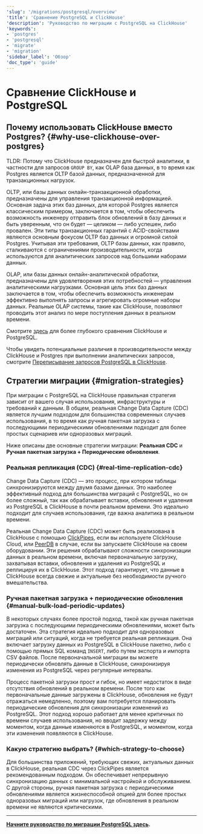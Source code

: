 ```yaml
---
'slug': '/migrations/postgresql/overview'
'title': 'Сравнение PostgreSQL и ClickHouse'
'description': 'Руководство по миграции с PostgreSQL на ClickHouse'
'keywords':
- 'postgres'
- 'postgresql'
- 'migrate'
- 'migration'
'sidebar_label': 'Обзор'
'doc_type': 'guide'
---
```



# Сравнение ClickHouse и PostgreSQL

## Почему использовать ClickHouse вместо Postgres? {#why-use-clickhouse-over-postgres}

TLDR: Потому что ClickHouse предназначен для быстрой аналитики, в частности для запросов `GROUP BY`, как OLAP база данных, в то время как Postgres является OLTP базой данных, предназначенной для транзакционных нагрузок.

OLTP, или базы данных онлайн-транзакционной обработки, предназначены для управления транзакционной информацией. Основная задача этих баз данных, для которой Postgres является классическим примером, заключается в том, чтобы обеспечить возможность инженеру отправить блок обновлений в базу данных и быть уверенным, что он будет — целиком — либо успешен, либо провален. Эти типы транзакционных гарантий с ACID-свойствами являются основным фокусом OLTP баз данных и огромной силой Postgres. Учитывая эти требования, OLTP базы данных, как правило, сталкиваются с ограничениями производительности, когда используются для аналитических запросов над большими наборами данных.

OLAP, или базы данных онлайн-аналитической обработки, предназначены для удовлетворения этих потребностей — управления аналитическими нагрузками. Основная цель этих баз данных заключается в том, чтобы обеспечить возможность инженерам эффективно выполнять запросы и агрегировать огромные наборы данных. Реальные OLAP системы, такие как ClickHouse, позволяют проводить этот анализ по мере поступления данных в реальном времени.

Смотрите [здесь](/migrations/postgresql/appendix#postgres-vs-clickhouse-equivalent-and-different-concepts) для более глубокого сравнения ClickHouse и PostgreSQL.

Чтобы увидеть потенциальные различия в производительности между ClickHouse и Postgres при выполнении аналитических запросов, смотрите [Переписывание запросов PostgreSQL в ClickHouse](/migrations/postgresql/rewriting-queries).

## Стратегии миграции {#migration-strategies}

При миграции с PostgreSQL на ClickHouse правильная стратегия зависит от вашего случая использования, инфраструктуры и требований к данным. В общем, реальная Change Data Capture (CDC) является лучшим подходом для большинства современных случаев использования, в то время как ручная пакетная загрузка с последующими периодическими обновлениями подходит для более простых сценариев или одноразовых миграций.

Ниже описаны две основные стратегии миграции: **Реальная CDC** и **Ручная пакетная загрузка + Периодические обновления**.

### Реальная репликация (CDC) {#real-time-replication-cdc}

Change Data Capture (CDC) — это процесс, при котором таблицы синхронизируются между двумя базами данных. Это наиболее эффективный подход для большинства миграций с PostgreSQL, но он более сложный, так как обрабатывает вставки, обновления и удаления из PostgreSQL в ClickHouse в почти реальном времени. Это идеально подходит для случаев использования, где важна аналитика в реальном времени.

Реальная Change Data Capture (CDC) может быть реализована в ClickHouse с помощью [ClickPipes](/integrations/clickpipes/postgres/deduplication), если вы используете ClickHouse Cloud, или [PeerDB](https://github.com/PeerDB-io/peerdb) в случае, если вы запускаете ClickHouse на своем оборудовании. Эти решения обрабатывают сложности синхронизации данных в реальном времени, включая первоначальную загрузку, захватывая вставки, обновления и удаления из PostgreSQL и реплицируя их в ClickHouse. Этот подход гарантирует, что данные в ClickHouse всегда свежие и актуальные без необходимости ручного вмешательства.

### Ручная пакетная загрузка + периодические обновления {#manual-bulk-load-periodic-updates}

В некоторых случаях более простой подход, такой как ручная пакетная загрузка с последующими периодическими обновлениями, может быть достаточен. Эта стратегия идеально подходит для одноразовых миграций или ситуаций, когда не требуется реальная репликация. Она включает загрузку данных из PostgreSQL в ClickHouse пакетно, либо с помощью прямых SQL команд `INSERT`, либо путем экспорта и импорта CSV файлов. После первоначальной миграции вы можете периодически обновлять данные в ClickHouse, синхронизируя изменения из PostgreSQL через регулярные интервалы.

Процесс пакетной загрузки прост и гибок, но имеет недостаток в виде отсутствия обновлений в реальном времени. После того как первоначальные данные загружены в ClickHouse, обновления не будут отражаться немедленно, поэтому вам потребуется планировать периодические обновления для синхронизации изменений из PostgreSQL. Этот подход хорошо работает для менее критичных по времени случаев использования, но вводит задержку между моментом, когда данные изменяются в PostgreSQL, и моментом, когда эти изменения появляются в ClickHouse.

### Какую стратегию выбрать? {#which-strategy-to-choose}

Для большинства приложений, требующих свежих, актуальных данных в ClickHouse, реальная CDC через ClickPipes является рекомендованным подходом. Он обеспечивает непрерывную синхронизацию данных с минимальной настройкой и обслуживанием. С другой стороны, ручная пакетная загрузка с периодическими обновлениями является жизнеспособной опцией для более простых одноразовых миграций или нагрузок, где обновления в реальном времени не являются критическими.

---

**[Начните руководство по миграции PostgreSQL здесь](/migrations/postgresql/dataset).**

